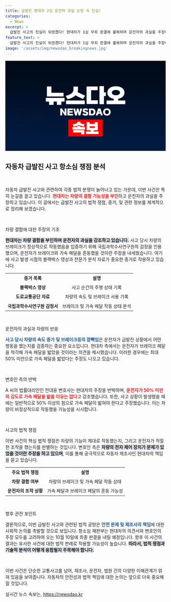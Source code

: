 ```yaml
---
title: 급발진 현대차 2심 운전자 과실 논란 속 진실!
categories:
  - News
excerpt: >
  급발진 사고의 진실이 뒤엉켰다! 현대차가 1심 무죄 판결에 불복하며 운전자의 과실을 주장하는 의견서를 제출했습니다. 브레이크와 가속페달의 착각 속에서, 법정의 승부가 어떻게 흘러갈지 주목해 보세요!
feature_text: >
  급발진 사고의 진실이 뒤엉켰다! 현대차가 1심 무죄 판결에 불복하며 운전자의 과실을 주장하는 의견서를 제출했습니다. 브레이크와 가속페달의 착각 속에서, 법정의 승부가 어떻게 흘러갈지 주목해 보세요!
image: '/assets/img/newsdao_breakingnews.jpg'
---
```


<p><img src="/assets/img/newsdao_breakingnews.jpg" alt="ontimetimes 속보" /></p>

<h2 data-ke-size="size26">자동차 급발진 사고 항소심 쟁점 분석</h2>

<p data-ke-size="size16">&nbsp;</p>

<p>자동차 급발진 사고와 관련하여 각종 법적 분쟁이 늘어나고 있는 가운데, 이번 사건은 특히 눈길을 끌고 있습니다. <b><span style="color: #ee2323;">현대차는 차량의 결함 가능성을 부인</span></b>하고 운전자의 과실을 주장하고 있습니다. 이 글에서는 급발진 사고의 법적 쟁점, 증거, 및 관련 정보를 체계적으로 정리해 보겠습니다.</p>

<p data-ke-size="size16">&nbsp;</p>

<p>차량 결함에 대한 주장의 기초</p>

<p><b><span style="background-color: #21538527;">현대차는 차량 결함을 부인하며 운전자의 과실을 강조하고 있습니다.</span></b> 사고 당시 차량의 브레이크가 정상적으로 작동했음을 입증하기 위해 국립과학수사연구원의 감정을 인용했으며, 운전자가 브레이크와 가속 페달을 혼동했을 것이란 주장을 내세웠습니다. 여기에 사고 발생 시점의 블랙박스 영상과 전문가 분석 자료가 중요한 증거로 작용하고 있습니다.</p>

<table style="width: 100%; border-collapse: collapse;">
<tr>
<td style="text-align: center; height: 24px;"><b>증거 목록</b></td>
<td style="text-align: center; height: 24px;"><b>설명</b></td>
</tr>
<tr>
<td style="text-align: center; height: 24px;"><b>블랙박스 영상</b></td>
<td style="text-align: center; height: 24px;">사고 순간의 주행 상태 기록</td>
</tr>
<tr>
<td style="text-align: center; height: 24px;"><b>도로교통공단 자료</b></td>
<td style="text-align: center; height: 24px;">차량의 속도 및 브레이크 사용 기록</td>
</tr>
<tr>
<td style="text-align: center; height: 24px;"><b>국립과학수사연구원 감정서</b></td>
<td style="text-align: center; height: 24px;">브레이크 및 가속 페달 작동 상태 분석</td>
</tr>
</table>

<p data-ke-size="size16">&nbsp;</p>

<p>운전자의 과실과 차량의 반응</p>

<p><b><span style="color: #1a5490;">사고 당시 차량의 속도 증가 및 브레이크등의 깜빡임</span></b>은 운전자가 급발진 상황에서 어떤 행동을 했는지를 검증하는 중요한 요소입니다. 현대차 측에서는 운전자가 브레이크 페달을 착각해 가속 페달을 밟았을 것이라는 의견을 제시했습니다. 이러한 경우에는 최대 50% 미만으로 가속 페달을 밟았다는 주장도 나오고 있습니다.</p>

<p data-ke-size="size16">&nbsp;</p>

<p>변호인 측의 반박</p>

<p>A 씨의 법률대리인인 천대웅 변호사는 현대차의 주장을 반박하며, <b><span style="color: #ee2323;">운전자가 50% 미만의 강도로 가속 페달을 밟을 이유는 없다</span></b>고 강조했습니다. 또한, 사고 상황이 발생했을 때에는 일반적으로 50% 이상의 힘으로 가속 페달이 밟혀야 한다고 주장했습니다. 이는 차량이 비정상적으로 작동했을 가능성을 시사합니다.</p>

<p data-ke-size="size16">&nbsp;</p>

<p>사고의 법적 쟁점</p>

<p>이번 사건의 핵심 법적 쟁점은 차량의 기능이 제대로 작동했는지, 그리고 운전자가 적절한 조작을 했는지를 판별하는 것입니다. 변호인 측은 <b><span style="background-color: #21538527;">차량의 전자 제어 장치가 문제가 있었을 것이란 주장을 하고 있으며</span></b>, 이를 통해 궁극적으로 자동차 제조사인 현대차의 책임을 묻고 있습니다.</p>

<table style="width: 100%; border-collapse: collapse;">
<tr>
<td style="text-align: center; height: 24px;"><b>주요 법적 쟁점</b></td>
<td style="text-align: center; height: 24px;"><b>설명</b></td>
</tr>
<tr>
<td style="text-align: center; height: 24px;"><b>차량 결함 여부</b></td>
<td style="text-align: center; height: 24px;">차량의 브레이크 및 가속 페달 작동 상태</td>
</tr>
<tr>
<td style="text-align: center; height: 24px;"><b>운전자의 조작 상황</b></td>
<td style="text-align: center; height: 24px;">가속 페달과 브레이크 페달의 혼동 가능성</td>
</tr>
</table>

<p data-ke-size="size16">&nbsp;</p>

<p>향후 관전 포인트</p>

<p>결론적으로, 이번 급발진 사고와 관련된 법적 공방은 <b><span style="color: #1a5490;">안전 문제 및 제조사의 책임</span></b>에 대한 사회적 논의를 촉발할 것으로 보입니다. 항소심 재판부는 현대차의 의견서와 변호인의 주장 모두를 고려하여 오는 10월 10일에 최종 판결을 내릴 예정입니다. 향후 이 사건의 결과는 유사한 사건에 대한 법적 판례로 작용할 가능성이 높습니다. <b><span style="background-color: #21538527;">따라서, 법적 쟁점과 기술적 분석이 어떻게 융합될지 주목해야 합니다.</span></b></p>

<p data-ke-size="size16">&nbsp;</p>

<p>이번 사건은 단순한 교통사고를 넘어, 제조사, 운전자, 법원 간의 다양한 이해관계가 얽혀 있음을 보여줍니다. 자동차의 안전성과 법적 책임에 대한 논의는 앞으로 더욱 중요해질 것입니다.</p>
실시간 뉴스 속보는, <a href="https://newsdao.kr" rel="dofollow">https://newsdao.kr</a>


